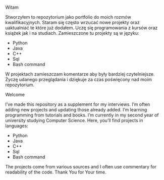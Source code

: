 Witam

Stworzyłem to repozytorium jako portfolio do moich rozmów kwalifikacyjnych.
Staram się często wrzucać nowe projekty oraz uaktualniać te które już dodałem.
Uczę się programowania z kursów oraz książek jak i na studiach.
Zamieszczone tu projekty są w języku:
- Python
- Java
- C++
- Sql
- Bash command

W projektach zamieszczam komentarze aby były bardziej czytelniejsze.
Życzę udanego przeglądania i dziękuje za czas poświęcony nad moim repozytorium.


Welcome

I’ve made this repository as a supplement for my interviews. 
I’m often adding new projects and updating those already added.
I’m learning programming from tutorials and books. 
I’m currently in my second year of university studying Computer Science.
Here, you’ll find projects in languages:
- Python
- Java
- C++
- Sql
- Bash command

The projects come from various sources and I often use commentary for readability of the code.
Thank You for Your time.

